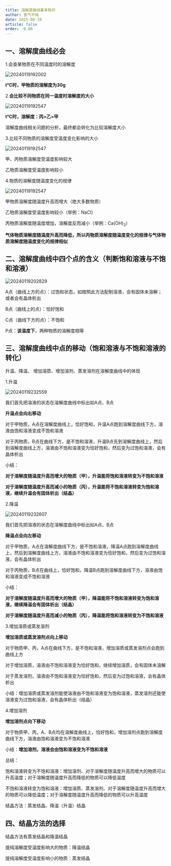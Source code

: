 ```yaml
---
title: 溶解度曲线基本知识
author: 氢气不纯
date: 2025-06-10
article: false
order: -0.86
---
```


## 一、溶解度曲线必会

1.会查某物质在不同温度时的溶解度

![20240119192002](https://img.edaychem.cn//img/20240119192002.jpg)​

**t℃时，甲物质的溶解度为30g**	

2.**会比较不同物质在同一温度时溶解度的大小**

![20240119192547](https://img.edaychem.cn//img/20240119192547.jpg)​

**t℃时，溶解度：丙&gt;乙&gt;甲**

溶解度曲线相关问题的分析，最终都会转化为比较溶解度大小

3.比较不同物质的溶解度受温度变化影响的大小

![20240119192547](https://img.edaychem.cn//img/20240119192547.jpg)​

甲、丙物质溶解度受温度影响较大

乙物质溶解度受温度影响较小

4.物质的溶解度随温度变化的规律

![20240119192547](https://img.edaychem.cn//img/20240119192547.jpg)​

甲物质溶解度随温度升高而增大（绝大多数物质）

乙物质溶解度受温度影响较小（举例：NaCl）

丙物质溶解度随温度增加，溶解度反而减小（举例：Ca(OH)<sub>2</sub>）

**气体物质溶解度随温度升高而降低，所以丙物质溶解度随温度变化的规律与气体物质溶解度随温度变化的规律相似**

## 二、溶解度曲线中四个点的含义（判断饱和溶液与不饱和溶液）

![20240119202829](https://img.edaychem.cn//img/20240119202829.jpg)​

A点（曲线上方的点）：过饱和状态，如按照此方法配制溶液，会有固体未溶解；或者会有晶体析出

B点（曲线上的点）：恰好饱和

C点（曲线下方的点）：不饱和

P点：**该温度下**，两种物质的溶解度相等

## 三、溶解度曲线中点的移动（饱和溶液与不饱和溶液的转化）

升温、降温、 增加溶质、增加溶剂、蒸发溶剂在溶解度曲线中的体现

1.升温

![20240119232559](https://img.edaychem.cn//img/20240119232559.jpg)​

我们首先把溶液的状态在溶解度曲线中标出如A点、B点

**升温点会向右移动**

对于甲物质，A点在溶解度曲线上，恰好饱和，升温A点跑到溶解度曲线下方，溶液由饱和溶液变成不饱和溶液

对于丙物质，B点在曲线下方，是不饱和溶液，升温B点先到溶解度曲线上，然后到溶解度曲线上方，溶液由不饱和溶液变为恰好饱和，然后变为过饱和溶液，会有晶体析出

小结：

**对于溶解度随温度升高而增大的物质（甲），升温能将饱和溶液转变为不饱和溶液**

**对于溶解度随温度升高而减小的物质（丙），升温能将不饱和溶液转变为饱和溶液，继续升温会有固体析出（结晶）**

2.降温

![20240119232607](https://img.edaychem.cn//img/20240119232607.jpg)​

我们首先把溶液的状态在溶解度曲线中标出如A点、B点

**降温点会向左移动**

对于甲物质，A点在溶解度曲线下方，是不饱和溶液，降温A点跑到溶解度曲线上，然后到溶解度曲线上方，溶液由不饱和溶液变为恰好饱和，然后变为过饱和溶液，会有晶体析出

对于丙物质，B点在曲线上，恰好饱和，降温B点跑到溶解度曲线下方，溶液由饱和溶液变成不饱和溶液

小结：

**对于溶解度随温度升高而增大的物质（甲），降温能将不饱和溶液转变为饱和溶液，继续降温会有固体析出（结晶）**

**对于溶解度随温度升高而减小的物质（丙），降温能将饱和溶液转变为不饱和溶液**

3.增加溶质或蒸发溶剂

**增加溶质或蒸发溶剂点向上移动**

对于物质甲、丙，A点在曲线下方，是不饱和溶液，增加溶质或蒸发溶剂点会跑到曲线上方

对于增加溶质，溶液由不饱和溶液变为恰好饱和，继续增加溶质，会有固体未溶解

对于蒸发溶剂，溶液由不饱和溶液变为恰好饱和，然后变为过饱和溶液，会有晶体析出

小结：增加溶质或蒸发溶剂能使溶液由不饱和溶液变为饱和溶液，蒸发溶剂还能使溶液变为过饱和溶液，会有晶体析出（结晶）

4.增加溶剂	

**增加溶剂点向下移动**

对于物质甲、丙，A、B点均在溶解度曲线上，恰好饱和，增加溶剂点跑到溶解度曲线下方，溶液由饱和溶液变为不饱和溶液

小结：**增加溶剂，溶液会由饱和溶液变为不饱和溶液**

总结：

饱和溶液转变为不饱和溶液：增加溶剂、对于溶解度随温度升高而增大的物质可以升高温度；对于溶解度随温度升高而降低的物质可以降低温度

不饱和溶液转变为饱和溶液：增加溶质、蒸发溶剂、对于溶解度随温度升高而增大的物质可以降低温度；对于溶解度随温度升高而降低的物质可以升高温度

结晶方法：蒸发结晶、降温（升温）结晶

## 四、结晶方法的选择

结晶方法有蒸发结晶和降温结晶

提纯溶解度受温度影响大的物质：降温结晶

提纯溶解度受温度影响小的物质：蒸发结晶

‍
